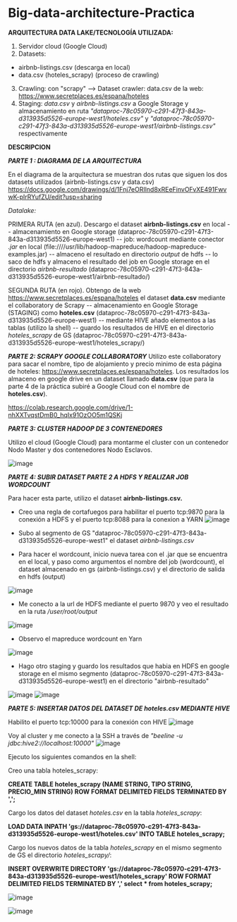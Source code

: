 # Big-data-architecture-Practica

**ARQUITECTURA DATA LAKE/TECNOLOGÍA UTILIZADA:**
1. Servidor cloud (Google Cloud) 
2. Datasets: 
- airbnb-listings.csv (descarga en local) 
- data.csv (hoteles_scrapy) (proceso de crawling)
3. Crawling: con  "scrapy" --> Dataset crawler: data.csv de la web: https://www.secretplaces.es/espana/hoteles
4. Staging: *data.csv* y *airbnb-listings.csv* a Google Storage y almacenamiento en ruta *"dataproc-78c05970-c291-47f3-843a-d313935d5526-europe-west1/hoteles.csv"* y *"dataproc-78c05970-c291-47f3-843a-d313935d5526-europe-west1/airbnb-listings.csv"* respectivamente

**DESCRIPCION**

***PARTE 1 : DIAGRAMA DE LA ARQUITECTURA***

En el diagrama de la arquitectura se muestran dos rutas que siguen los dos datasets utilizados (airbnb-listings.csv y data.csv)
https://docs.google.com/drawings/d/1Fnj7eORIlnd8xREeFinvOFvXE491FwvwK-pIrRYufZU/edit?usp=sharing

*Datalake:*

PRIMERA RUTA (en azul). 
Descargo el dataset **airbnb-listings.csv** en local -- almacenamiento en Google storage (dataproc-78c05970-c291-47f3-843a-d313935d5526-europe-west1) -- job: wordcount mediante conector *.jar* en local (file:////usr/lib/hadoop-mapreduce/hadoop-mapreduce-examples.jar) -- almaceno el resultado en directorio *output* de hdfs -- lo saco de hdfs y almaceno el resultado del job en Google storage en el directorio *airbnb-resultado* (dataproc-78c05970-c291-47f3-843a-d313935d5526-europe-west1/airbnb-resultado/)

SEGUNDA RUTA (en rojo). 
Obtengo de la web https://www.secretplaces.es/espana/hoteles el dataset **data.csv** mediante el collaboratory de Scrapy -- almacenamiento en Google Storage (STAGING) como **hoteles.csv** (dataproc-78c05970-c291-47f3-843a-d313935d5526-europe-west1) -- mediante HIVE añado elementos a las tablas (utilizo la shell) -- guardo los resultados de HIVE en el directorio *hoteles_scrapy* de GS (dataproc-78c05970-c291-47f3-843a-d313935d5526-europe-west1/hoteles_scrapy/)

***PARTE 2: SCRAPY GOOGLE COLLABORATORY***
Utilizo este collaboratory para sacar el nombre, tipo de alojamiento y precio minimo de esta página de hoteles: https://www.secretplaces.es/espana/hoteles. Los resultados los almaceno en google drive en un dataset llamado **data.csv** (que para la parte 4 de la práctica subiré a Google Cloud con el nombre de **hoteles.csv**).

https://colab.research.google.com/drive/1-nhXXTvqstDmB0_hqIx91OzOO5m1QSKj

***PARTE 3: CLUSTER HADOOP DE 3 CONTENEDORES***

Utilizo el cloud (Google Cloud) para montarme el cluster con un contenedor Nodo Master y dos contenedores Nodo Esclavos.

![image](https://user-images.githubusercontent.com/46502030/64920811-e4dc2680-d7bb-11e9-8145-fb4eed699497.png)


***PARTE 4: SUBIR DATASET PARTE 2 A HDFS Y REALIZAR JOB WORDCOUNT***

Para hacer esta parte, utilizo el dataset **airbnb-listings.csv.**
- Creo una regla de cortafuegos para habilitar el puerto tcp:9870 para la conexión a HDFS y el puerto tcp:8088 para la conexion a YARN
![image](https://user-images.githubusercontent.com/46502030/64920894-db9f8980-d7bc-11e9-8cc5-2b3e05eadd28.png)


- Subo al segmento de GS "dataproc-78c05970-c291-47f3-843a-d313935d5526-europe-west1" el dataset *airbnb-listings.csv*

- Para hacer el wordcount, inicio nueva tarea con el .jar que se encuentra en el local, y paso como argumentos el nombre del job (wordcount), el dataset almacenado en gs (airbnb-listings.csv) y el directorio de salida en hdfs (output)

![image](https://user-images.githubusercontent.com/46502030/64920919-23261580-d7bd-11e9-98a8-dfb6b6de5b6c.png)


- Me conecto a la url de HDFS mediante el puerto 9870 y veo el resultado en la ruta */user/root/output*

![image](https://user-images.githubusercontent.com/46502030/64920964-b19a9700-d7bd-11e9-87c8-05cb0b6cf6cf.png)

- Observo el mapreduce wordcount en Yarn 

![image](https://user-images.githubusercontent.com/46502030/64921010-19e97880-d7be-11e9-9d01-eec8c3555c46.png)

- Hago otro staging y guardo los resultados que habia en HDFS en google storage en el mismo segmento (dataproc-78c05970-c291-47f3-843a-d313935d5526-europe-west1) en el directorio "airbnb-resultado"

![image](https://user-images.githubusercontent.com/46502030/64921040-587f3300-d7be-11e9-8689-785057d727a2.png)
![image](https://user-images.githubusercontent.com/46502030/64921085-e78c4b00-d7be-11e9-9079-d66197cd2777.png)


***PARTE 5: INSERTAR DATOS DEL DATASET DE hoteles.csv MEDIANTE HIVE***

Habilito el puerto tcp:10000 para la conexión con HIVE
![image](https://user-images.githubusercontent.com/46502030/64921242-20c5ba80-d7c1-11e9-9c86-36df45655433.png)

Voy al cluster y me conecto a la SSH a través de *"beeline -u jdbc:hive2://localhost:10000"*
![image](https://user-images.githubusercontent.com/46502030/64921255-5bc7ee00-d7c1-11e9-9361-23204170a57d.png)

Ejecuto los siguientes comandos en la shell:

Creo una tabla hoteles_scrapy:

**CREATE TABLE hoteles_scrapy (NAME STRING, TIPO STRING, PRECIO_MIN STRING) ROW FORMAT DELIMITED FIELDS TERMINATED BY ',';**

Cargo los datos del dataset *hoteles.csv* en la tabla *hoteles_scrapy*: 

**LOAD DATA INPATH 'gs://dataproc-78c05970-c291-47f3-843a-d313935d5526-europe-west1/hoteles.csv' INTO TABLE hoteles_scrapy;**

Cargo los nuevos datos de la tabla *hoteles_scrapy* en el mismo segmento de GS el directorio *hoteles_scrapy/*:

**INSERT OVERWRITE DIRECTORY 'gs://dataproc-78c05970-c291-47f3-843a-d313935d5526-europe-west1/hoteles_scrapy' ROW FORMAT DELIMITED FIELDS TERMINATED BY ',' select * from hoteles_scrapy;**

![image](https://user-images.githubusercontent.com/46502030/64921302-f7f1f500-d7c1-11e9-8f92-ebd445aee988.png)

![image](https://user-images.githubusercontent.com/46502030/64921305-06401100-d7c2-11e9-8383-f07a561b16d2.png)












